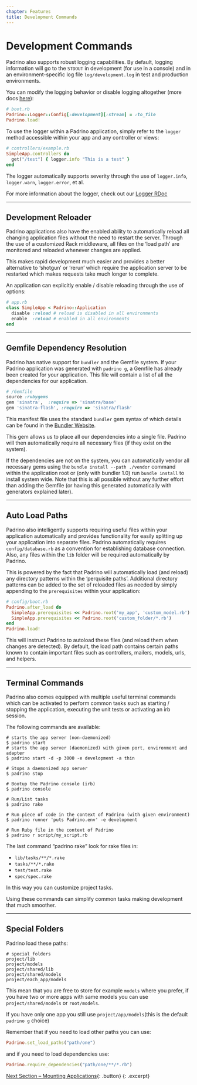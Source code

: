 ```yaml
---
chapter: Features
title: Development Commands
---
```


# Development Commands

Padrino also supports robust logging capabilities. By default, logging
information will go to the `STDOUT` in development (for use in a console) and in
an environment-specific log file `log/development.log` in test and production
environments.

You can modify the logging behavior or disable logging altogether (more docs
[here](http://www.rubydoc.info/github/padrino/padrino-framework/Padrino/Logger "logger")):


~~~ ruby
# boot.rb
Padrino::Logger::Config[:development][:stream] = :to_file
Padrino.load!
~~~


To use the logger within a Padrino application, simply refer to the `logger`
method accessible within your app and any controller or views:


~~~ ruby
# controllers/example.rb
SimpleApp.controllers do
  get("/test") { logger.info "This is a test" }
end
~~~


The logger automatically supports severity through the use of `logger.info`,
`logger.warn`, `logger.error`, et al.

For more information about the logger, check out our
[Logger RDoc](http://www.rubydoc.info/github/padrino/padrino-framework/Padrino/Logger "Logger RDoc")


---


## Development Reloader

Padrino applications also have the enabled ability to automatically reload all
changing application files without the need to restart the server. Through the
use of a customized Rack middleware, all files on the ‘load path’ are monitored
and reloaded whenever changes are applied.

This makes rapid development much easier and provides a better alternative to
‘shotgun’ or ‘rerun’ which require the application server to be restarted which
makes requests take much longer to complete.

An application can explicitly enable / disable reloading through the use of
options:


~~~ ruby
# app.rb
class SimpleApp < Padrino::Application
  disable :reload # reload is disabled in all environments
  enable  :reload # enabled in all environments
end
~~~

---


## Gemfile Dependency Resolution

Padrino has native support for `bundler` and the Gemfile system. If your Padrino
application was generated with `padrino g`, a Gemfile has already been created
for your application. This file will contain a list of all the dependencies for
our application.


~~~ ruby
# /Gemfile
source :rubygems
gem 'sinatra',  :require => 'sinatra/base'
gem 'sinatra-flash', :require => 'sinatra/flash'
~~~


This manifest file uses the standard `bundler` gem syntax of which details can
be found in the [Bundler Website](http://bundler.io/ "Bundle Website").

This gem allows us to place all our dependencies into a single file. Padrino
will then automatically require all necessary files (if they exist on the
system).

If the dependencies are not on the system, you can automatically vendor all
necessary gems using the `bundle install --path ./vendor` command within the
application root or (only with bundler 1.0) run `bundle install` to install
system wide. Note that this is all possible without any further effort than
adding the Gemfile (or having this generated automatically with generators
explained later).

---


## Auto Load Paths

Padrino also intelligently supports requiring useful files within your
application automatically and provides functionality for easily splitting up
your application into separate files. Padrino automatically requires
`config/database.rb` as a convention for establishing database connection. Also,
any files within the `lib` folder will be required automatically by Padrino.

This is powered by the fact that Padrino will automatically load (and reload)
any directory patterns within the ‘perquisite paths’. Additional directory
patterns can be added to the set of reloaded files as needed by simply appending
to the `prerequisites` within your application:


~~~ ruby
# config/boot.rb
Padrino.after_load do
  SimpleApp.prerequisites << Padrino.root('my_app', 'custom_model.rb')
  SimpleApp.prerequisites << Padrino.root('custom_folder/*.rb')
end
Padrino.load!
~~~


This will instruct Padrino to autoload these files (and reload them when changes
are detected). By default, the load path contains certain paths known to contain
important files such as controllers, mailers, models, urls, and helpers.

---


## Terminal Commands

Padrino also comes equipped with multiple useful terminal commands which can be
activated to perform common tasks such as starting / stopping the application,
executing the unit tests or activating an irb session.

The following commands are available:


~~~ shell
# starts the app server (non-daemonized)
$ padrino start
# starts the app server (daemonized) with given port, environment and adapter
$ padrino start -d -p 3000 -e development -a thin

# Stops a daemonized app server
$ padrino stop

# Bootup the Padrino console (irb)
$ padrino console

# Run/List tasks
$ padrino rake

# Run piece of code in the context of Padrino (with given environment)
$ padrino runner 'puts Padrino.env' -e development

# Run Ruby file in the context of Padrino
$ padrino r script/my_script.rb
~~~


The last command “padrino rake” look for rake files in:


- `lib/tasks/**/*.rake`
- `tasks/**/*.rake`
- `test/test.rake`
- `spec/spec.rake`


In this way you can customize project tasks.

Using these commands can simplify common tasks making development that much
smoother.

---


## Special Folders

Padrino load these paths:


~~~ shell
# special folders
project/lib
project/models
project/shared/lib
project/shared/models
project/each_app/models
~~~


This mean that you are free to store for example `models` where you prefer, if
you have two or more apps with same models you can use `project/shared/models`
or `root/models`.

If you have only one app you still use `project/app/models`(this is the default
`padrino g` choice)

Remember that if you need to load other paths you can use:


~~~ ruby
Padrino.set_load_paths("path/one")
~~~


and if you need to load dependencies use:


~~~ ruby
Padrino.require_dependencies("path/one/**/*.rb")
~~~


[Next Section &ndash; Mounting Applications](/guides/mounting-applications){: .button}
{: .excerpt}

